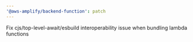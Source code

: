 ```yaml
---
'@aws-amplify/backend-function': patch
---
```


Fix cjs/top-level-await/esbuild interoperability issue when bundling lambda functions
